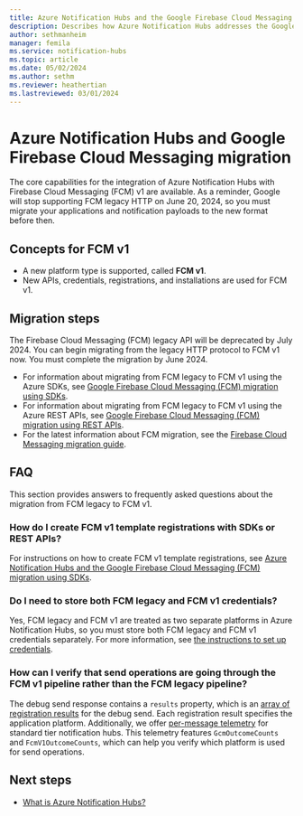 ```yaml
---
title: Azure Notification Hubs and the Google Firebase Cloud Messaging (FCM) migration using REST APIs and SDKs
description: Describes how Azure Notification Hubs addresses the Google GCM to FCM migration using either REST APIs or SDKs.
author: sethmanheim
manager: femila
ms.service: notification-hubs
ms.topic: article
ms.date: 05/02/2024
ms.author: sethm
ms.reviewer: heathertian
ms.lastreviewed: 03/01/2024
---
```


# Azure Notification Hubs and Google Firebase Cloud Messaging migration

The core capabilities for the integration of Azure Notification Hubs with Firebase Cloud Messaging (FCM) v1 are available. As a reminder, Google will stop supporting FCM legacy HTTP on June 20, 2024, so you must migrate your applications and notification payloads to the new format before then.

## Concepts for FCM v1

- A new platform type is supported, called **FCM v1**.
- New APIs, credentials, registrations, and installations are used for FCM v1.

## Migration steps

The Firebase Cloud Messaging (FCM) legacy API will be deprecated by July 2024. You can begin migrating from the legacy HTTP protocol to FCM v1 now. You must complete the migration by June 2024.

- For information about migrating from FCM legacy to FCM v1 using the Azure SDKs, see [Google Firebase Cloud Messaging (FCM) migration using SDKs](firebase-migration-sdk.md).
- For information about migrating from FCM legacy to FCM v1 using the Azure REST APIs, see [Google Firebase Cloud Messaging (FCM) migration using REST APIs](firebase-migration-rest.md).
- For the latest information about FCM migration, see the [Firebase Cloud Messaging migration guide](https://firebase.google.com/docs/cloud-messaging/migrate-v1).

## FAQ

This section provides answers to frequently asked questions about the migration from FCM legacy to FCM v1.

### How do I create FCM v1 template registrations with SDKs or REST APIs? 

For instructions on how to create FCM v1 template registrations, see [Azure Notification Hubs and the Google Firebase Cloud Messaging (FCM) migration using SDKs](firebase-migration-sdk.md#android-sdk).

### Do I need to store both FCM legacy and FCM v1 credentials?

Yes, FCM legacy and FCM v1 are treated as two separate platforms in Azure Notification Hubs, so you must store both FCM legacy and FCM v1 credentials separately. For more information, see [the instructions to set up credentials](firebase-migration-rest.md#create-google-service-account-json-file).

### How can I verify that send operations are going through the FCM v1 pipeline rather than the FCM legacy pipeline?

The debug send response contains a `results` property, which is an [array of registration results](/rest/api/notificationhubs/notification-hubs/debug-send?tabs=HTTP#registrationresult) for the debug send. Each registration result specifies the application platform. Additionally, we offer [per-message telemetry](/rest/api/notificationhubs/get-notification-message-telemetry) for standard tier notification hubs. This telemetry features `GcmOutcomeCounts` and `FcmV1OutcomeCounts`, which can help you verify which platform is used for send operations.

## Next steps

- [What is Azure Notification Hubs?](notification-hubs-push-notification-overview.md)
